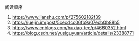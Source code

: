 阅读顺序

1. https://www.jianshu.com/p/275602182f39
2. https://juejin.im/post/5cecdcc06fb9a07ecb0b88b5
3. https://www.cnblogs.com/huxiao-tee/p/4660352.html
4. https://blog.csdn.net/yusiguyuan/article/details/23388771

